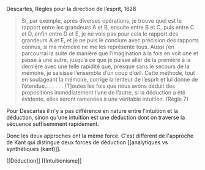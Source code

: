 Descartes, Règles pour la direction de l’esprit, 1628
>Si, par exemple, après diverses opérations, je trouve quel est le rapport entre les grandeurs A et B, ensuite entre B et C, puis entre C et D, enfin entre D et E, je ne vois pas pour cela le rapport des grandeurs A et E, et je ne puis le conclure avec précision des rapports connus, si ma mémoire ne me les représente tous. Aussi j’en parcourrai la suite de manière que l’imagination à la fois en voit une et passe à une autre, jusqu’à ce que je puisse aller de la première à la dernière avec une telle rapidité que, presque sans le secours de la mémoire, je saisisse l’ensemble d’un coup d’œil. Cette méthode, tout en soulageant la mémoire, corrige la lenteur de l’esprit et lui donne de l’étendue.. . . . . . [T]outes les fois que nous avons déduit des propositions immédiatement l’une de l’autre, si la déduction a été évidente, elles seront ramenées à une véritable intuition. (Règle 7)

Pour Descartes il n'y a pas différence en nature entre l'intuition et la déduction, sinon qu'une intuition est une déduction dont on traverse la séquence suffisemment rapidement.

Donc les deux approches ont la même force. C'est différent de l'approche de Kant qui distingue deux forces de déduction [[analytiques vs synthétiques (kant)]].

[[Déduction]]
[[Intuitionisme]]